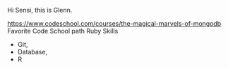 Hi Sensi, this is Glenn.

https://www.codeschool.com/courses/the-magical-marvels-of-mongodb
Favorite Code School path Ruby
Skills 
* Git, 
* Database, 
* R
